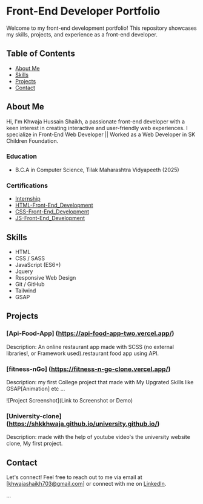 # Front-End Developer Portfolio

Welcome to my front-end development portfolio! This repository showcases my skills, projects, and experience as a front-end developer.

## Table of Contents

- [About Me](#about-me)
- [Skills](#skills)
- [Projects](#projects)
- [Contact](#contact)

## About Me

Hi, I'm Khwaja Hussain Shaikh, a passionate front-end developer with a keen interest in creating interactive and user-friendly web experiences. I specialize in Front-End Web Developer || Worked as a Web Developer in SK Children Foundation.

### Education

- B.C.A in Computer Science, Tilak Maharashtra Vidyapeeth (2025)

### Certifications

- [Internship](https://drive.google.com/file/d/10EbHxFCHhdYWUm0D5kLRFEtA974hvyka/view?usp=drive_link)
- [HTML-Front-End_Development](https://drive.google.com/file/d/1Jgtg-OcdqFAM0UvpmYHhSbmJzr__JED7/view?usp=drive_link)
- [CSS-Front-End_Development](https://drive.google.com/file/d/1MlUBfbCiZrPxm1idBrBk2MpKfqHXiKf4/view)
- [JS-Front-End_Development](https://drive.google.com/file/d/12B6wvsxam7fP2EGj3uDNegqweEtpgHnl/view?usp=drive_link)

## Skills

- HTML
- CSS / SASS
- JavaScript (ES6+)
- Jquery
- Responsive Web Design
- Git / GitHub
- Tailwind
- GSAP

## Projects

### [Api-Food-App] (https://api-food-app-two.vercel.app/)

Description: An online restaurant app made with SCSS (no external libraries!, or Framework used).restaurant food app using API.


### [fitness-nGo] (https://fitness-n-go-clone.vercel.app/)

Description: my first College project  that made with My Upgrated Skills like GSAP[Animation] etc ...

![Project Screenshot](Link to Screenshot or Demo)

### [University-clone] (https://shkkhwaja.github.io/university.github.io/)

Description: made with the help of youtube video's the university website clone, My first project.


## Contact

Let's connect! Feel free to reach out to me via email at [khwajashaikh703@gmail.com] or connect with me on [LinkedIn](https://www.linkedin.com/in/khwaja-shaikh-960b981b1/).

...

